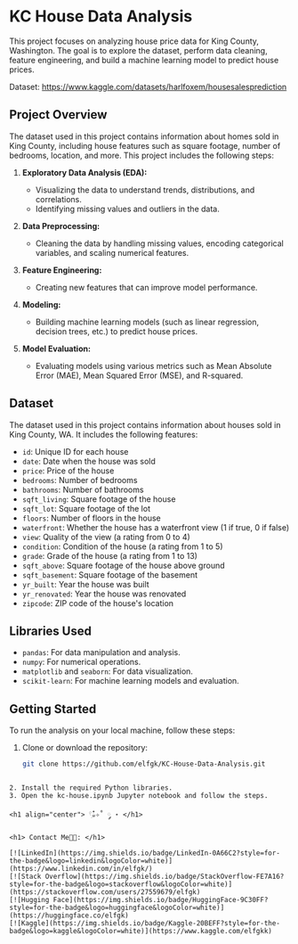 # KC House Data Analysis

This project focuses on analyzing house price data for King County, Washington. The goal is to explore the dataset, perform data cleaning, feature engineering, and build a machine learning model to predict house prices.

Dataset: https://www.kaggle.com/datasets/harlfoxem/housesalesprediction

## Project Overview

The dataset used in this project contains information about homes sold in King County, including house features such as square footage, number of bedrooms, location, and more. This project includes the following steps:

1. **Exploratory Data Analysis (EDA):**
   - Visualizing the data to understand trends, distributions, and correlations.
   - Identifying missing values and outliers in the data.

2. **Data Preprocessing:**
   - Cleaning the data by handling missing values, encoding categorical variables, and scaling numerical features.

3. **Feature Engineering:**
   - Creating new features that can improve model performance.

4. **Modeling:**
   - Building machine learning models (such as linear regression, decision trees, etc.) to predict house prices.

5. **Model Evaluation:**
   - Evaluating models using various metrics such as Mean Absolute Error (MAE), Mean Squared Error (MSE), and R-squared.

## Dataset

The dataset used in this project contains information about houses sold in King County, WA. It includes the following features:

- `id`: Unique ID for each house
- `date`: Date when the house was sold
- `price`: Price of the house
- `bedrooms`: Number of bedrooms
- `bathrooms`: Number of bathrooms
- `sqft_living`: Square footage of the house
- `sqft_lot`: Square footage of the lot
- `floors`: Number of floors in the house
- `waterfront`: Whether the house has a waterfront view (1 if true, 0 if false)
- `view`: Quality of the view (a rating from 0 to 4)
- `condition`: Condition of the house (a rating from 1 to 5)
- `grade`: Grade of the house (a rating from 1 to 13)
- `sqft_above`: Square footage of the house above ground
- `sqft_basement`: Square footage of the basement
- `yr_built`: Year the house was built
- `yr_renovated`: Year the house was renovated
- `zipcode`: ZIP code of the house's location

## Libraries Used

- `pandas`: For data manipulation and analysis.
- `numpy`: For numerical operations.
- `matplotlib` and `seaborn`: For data visualization.
- `scikit-learn`: For machine learning models and evaluation.

## Getting Started

To run the analysis on your local machine, follow these steps:

1. Clone or download the repository:

   ```bash
   git clone https://github.com/elfgk/KC-House-Data-Analysis.git
  ```

2. Install the required Python libraries.
3. Open the kc-house.ipynb Jupyter notebook and follow the steps.

<h1 align="center"> 𓍢ִ໋☕️✧˚ ༘ ⋆ </h1>

<h1> Contact Me🧑‍💻: </h1>

[![LinkedIn](https://img.shields.io/badge/LinkedIn-0A66C2?style=for-the-badge&logo=linkedin&logoColor=white)](https://www.linkedin.com/in/elfgk/)
[![Stack Overflow](https://img.shields.io/badge/StackOverflow-FE7A16?style=for-the-badge&logo=stackoverflow&logoColor=white)](https://stackoverflow.com/users/27559679/elfgk)
[![Hugging Face](https://img.shields.io/badge/HuggingFace-9C30FF?style=for-the-badge&logo=huggingface&logoColor=white)](https://huggingface.co/elfgk)
[![Kaggle](https://img.shields.io/badge/Kaggle-20BEFF?style=for-the-badge&logo=kaggle&logoColor=white)](https://www.kaggle.com/elfgkk)

